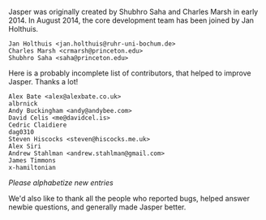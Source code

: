 Jasper was originally created by Shubhro Saha and Charles Marsh in early 2014.
In August 2014, the core development team has been joined by Jan Holthuis.

    Jan Holthuis <jan.holthuis@ruhr-uni-bochum.de>
    Charles Marsh <crmarsh@princeton.edu>
    Shubhro Saha <saha@princeton.edu>

Here is a probably incomplete list of contributors, that helped to improve
Jasper. Thanks a lot!

    Alex Bate <alex@alexbate.co.uk>
    albrnick
    Andy Buckingham <andy@andybee.com>
    David Celis <me@davidcel.is>
    Cedric Claidiere
    dag0310
    Steven Hiscocks <steven@hiscocks.me.uk>
    Alex Siri
    Andrew Stahlman <andrew.stahlman@gmail.com>
    James Timmons
    x-hamiltonian

*Please alphabetize new entries*

We'd also like to thank all the people who reported bugs, helped
answer newbie questions, and generally made Jasper better.